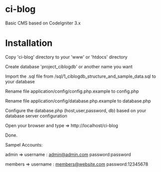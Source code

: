 # ci-blog
Basic CMS based on CodeIgniter 3.x
# Installation

Copy 'ci-blog' directory to your 'www' or 'htdocs' directory

Create database 'project_ciblogdb' or another name you want

Import the .sql file from /sql/1_ciblogdb_structure_and_sample_data.sql to your database

Rename file application/config/config.php.example to config.php

Rename file application/config/database.php.example to database.php

Configure the database.php (host,user,password, db) based on your database server configuration

Open your browser and type => http://localhost/ci-blog

Done.

Sampel Accounts:

admin => username : admin@admin.com password:password

members => username : members@website.com password:12345678


